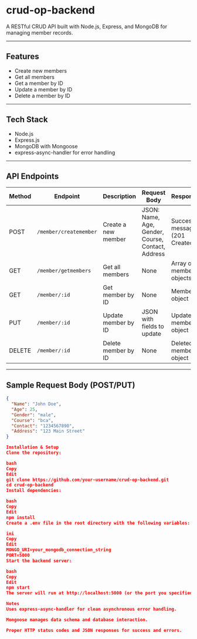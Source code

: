 # crud-op-backend

A RESTful CRUD API built with Node.js, Express, and MongoDB for managing member records.

---

## Features

- Create new members  
- Get all members  
- Get a member by ID  
- Update a member by ID  
- Delete a member by ID  

---

## Tech Stack

- Node.js  
- Express.js  
- MongoDB with Mongoose  
- express-async-handler for error handling  

---

## API Endpoints

| Method | Endpoint               | Description           | Request Body                                      | Response                    |
|--------|------------------------|-----------------------|--------------------------------------------------|-----------------------------|
| POST   | `/member/createmember` | Create a new member   | JSON: Name, Age, Gender, Course, Contact, Address | Success message (201 Created) |
| GET    | `/member/getmembers`   | Get all members       | None                                             | Array of member objects     |
| GET    | `/member/:id`          | Get member by ID      | None                                             | Member object               |
| PUT    | `/member/:id`          | Update member by ID   | JSON with fields to update                        | Updated member object       |
| DELETE | `/member/:id`          | Delete member by ID   | None                                             | Deleted member object       |

---

## Sample Request Body (POST/PUT)

```json
{
  "Name": "John Doe",
  "Age": 25,
  "Gender": "male",
  "Course": "bca",
  "Contact": "1234567890",
  "Address": "123 Main Street"
}

Installation & Setup
Clone the repository:

bash
Copy
Edit
git clone https://github.com/your-username/crud-op-backend.git
cd crud-op-backend
Install dependencies:

bash
Copy
Edit
npm install
Create a .env file in the root directory with the following variables:

ini
Copy
Edit
MONGO_URI=your_mongodb_connection_string
PORT=5000
Start the backend server:

bash
Copy
Edit
npm start
The server will run at http://localhost:5000 (or the port you specified).

Notes
Uses express-async-handler for clean asynchronous error handling.

Mongoose manages data schema and database interaction.

Proper HTTP status codes and JSON responses for success and errors.

